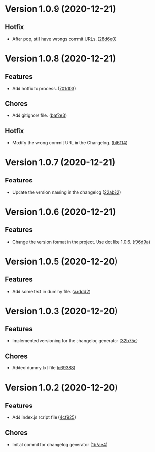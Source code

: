 # Version 1.0.9 (2020-12-21)

## Hotfix
* After pop, still have wrongs commit URLs. ([28d6e0](https://github.com/Mushu-Tutorials/tuto-git-changelogs/commit/28d6e0ca12b9af507d85e034a3e9262ef7488812))

# Version 1.0.8 (2020-12-21)

## Features
* Add hotfix to process. ([701d03](https://github.com/Mushu-Tutorials/tuto-git-changelogs/commit/701d036a629000eeea6464e5f188cd6279c411ba))

## Chores
* Add gitignore file. ([baf2e3](https://github.com/Mushu-Tutorials/tuto-git-changelogs/commit/baf2e3402c297657c765cd67f3cd0fcf0a1ecdcd))

## Hotfix
* Modify the wrong commit URL in the Changelog. ([b16114](https://github.com/Mushu-Tutorials/tuto-git-changelogs/commit/b161147e91283de563920b285660e2ee4af0a05b))

# Version 1.0.7 (2020-12-21)

## Features
* Update the version naming in the changelog ([22ab82](https://github.com/Mushu-Tutorials/tuto-git-changelogs/commit/22ab82f4a3d510a07feea3586b035daae21e9645))

# Version 1.0.6 (2020-12-21)

## Features
* Change the version format in the project. Use dot like 1.0.6. ([f06d9a](https://github.com/Mushu-Tutorials/tuto-git-changelogs/commit/f06d9a66c0a70ab802223d2be2bd883e17fc4146))

# Version 1.0.5 (2020-12-20)

## Features
* Add some text in dummy file. ([aaddd2](https://github.com/Mushu-Tutorials/tuto-git-changelogs/commit/aaddd2ac36f5574c2118c1d1be6241943f020f48))

# Version 1.0.3 (2020-12-20)

## Features
* Implemented versioning for the changelog generator ([32b75e](https://github.com/Mushu-Tutorials/tuto-git-changelogs/commit/32b75e2b4b1e03be86f368a2d00ae4b3636aa9ca))

## Chores
* Added dummy.txt file ([c69388](https://github.com/Mushu-Tutorials/tuto-git-changelogs/commit/c69388dd2d504f0c1aeb1ac95db7b2b5b6167720))

# Version 1.0.2 (2020-12-20)

## Features
* Add index.js script file ([4cf925](https://github.com/Mushu-Tutorials/tuto-git-changelogs/commit/4cf9258f81bc3e125da57eb45c35a217bfbbf7bd))

## Chores
* Initial commit for changelog generator ([1b7ae4](https://github.com/Mushu-Tutorials/tuto-git-changelogs/commit/1b7ae46d74d6eb765bfa2fb291b52e2c430e9794))

